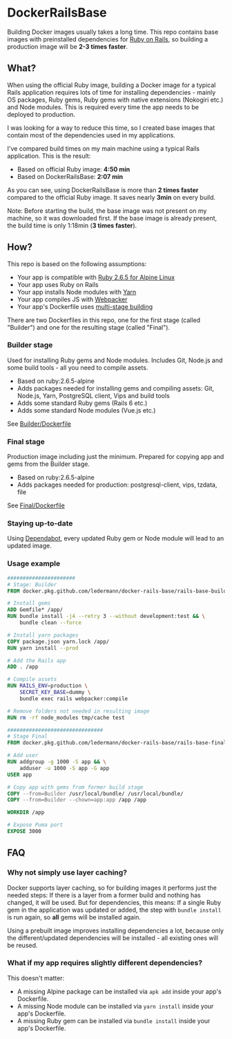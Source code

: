 # DockerRailsBase

Building Docker images usually takes a long time. This repo contains base images with preinstalled dependencies for [Ruby on Rails](https://rubyonrails.org/), so building a production image will be **2-3 times faster**.


## What?

When using the official Ruby image, building a Docker image for a typical Rails application requires lots of time for installing dependencies - mainly OS packages, Ruby gems, Ruby gems with native extensions (Nokogiri etc.) and Node modules. This is required every time the app needs to be deployed to production.

I was looking for a way to reduce this time, so I created base images that contain most of the dependencies used in my applications.

I've compared build times on my main machine using a typical Rails application. This is the result:

- Based on official Ruby image: **4:50 min**
- Based on DockerRailsBase: **2:07 min**

As you can see, using DockerRailsBase is more than **2 times faster** compared to the official Ruby image. It saves nearly **3min** on every build.

Note: Before starting the build, the base image was not present on my machine, so it was downloaded first. If the base image is already present, the build time is only 1:18min (**3 times faster**).


## How?

This repo is based on the following assumptions:

- Your app is compatible with [Ruby 2.6.5 for Alpine Linux](https://github.com/docker-library/ruby/blob/master/2.6/alpine3.11/Dockerfile)
- Your app uses Ruby on Rails
- Your app installs Node modules with [Yarn](https://yarnpkg.com/)
- Your app compiles JS with [Webpacker](https://github.com/rails/webpacker)
- Your app's Dockerfile uses [multi-stage building](https://docs.docker.com/develop/develop-images/multistage-build/)

There are two Dockerfiles in this repo, one for the first stage (called "Builder") and one for the resulting stage (called "Final").

### Builder stage

Used for installing Ruby gems and Node modules. Includes Git, Node.js and some build tools - all you need to compile assets.

- Based on ruby:2.6.5-alpine
- Adds packages needed for installing gems and compiling assets: Git, Node.js, Yarn, PostgreSQL client, Vips and build tools
- Adds some standard Ruby gems (Rails 6 etc.)
- Adds some standard Node modules (Vue.js etc.)

See [Builder/Dockerfile](./Builder/Dockerfile)


### Final stage

Production image including just the minimum. Prepared for copying app and gems from the Builder stage.

- Based on ruby:2.6.5-alpine
- Adds packages needed for production: postgresql-client, vips, tzdata, file

See [Final/Dockerfile](./Final/Dockerfile)


### Staying up-to-date

Using [Dependabot](https://dependabot.com/), every updated Ruby gem or Node module will lead to an updated image.


### Usage example

```Dockerfile
######################
# Stage: Builder
FROM docker.pkg.github.com/ledermann/docker-rails-base/rails-base-builder:latest as Builder

# Install gems
ADD Gemfile* /app/
RUN bundle install -j4 --retry 3 --without development:test && \
    bundle clean --force

# Install yarn packages
COPY package.json yarn.lock /app/
RUN yarn install --prod

# Add the Rails app
ADD . /app

# Compile assets
RUN RAILS_ENV=production \
    SECRET_KEY_BASE=dummy \
    bundle exec rails webpacker:compile

# Remove folders not needed in resulting image
RUN rm -rf node_modules tmp/cache test

###############################
# Stage Final
FROM docker.pkg.github.com/ledermann/docker-rails-base/rails-base-final:latest

# Add user
RUN addgroup -g 1000 -S app && \
    adduser -u 1000 -S app -G app
USER app

# Copy app with gems from former build stage
COPY --from=Builder /usr/local/bundle/ /usr/local/bundle/
COPY --from=Builder --chown=app:app /app /app

WORKDIR /app

# Expose Puma port
EXPOSE 3000
```


## FAQ

### Why not simply use layer caching?

Docker supports layer caching, so for building images it performs just the needed steps: If there is a layer from a former build and nothing has changed, it will be used. But for dependencies, this means: If a single Ruby gem in the application was updated or added, the step with `bundle install` is run again, so **all** gems will be installed again.

Using a prebuilt image improves installing dependencies a lot, because only the different/updated dependencies will be installed - all existing ones will be reused.

### What if my app requires slightly different dependencies?

This doesn't matter:

- A missing Alpine package can be installed via `apk add` inside your app's Dockerfile.
- A missing Node module can be installed via `yarn install` inside your app's Dockerfile.
- A missing Ruby gem can be installed via `bundle install` inside your app's Dockerfile.
